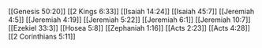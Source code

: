 [[Genesis 50:20]]
[[2 Kings 6:33]]
[[Isaiah 14:24]]
[[Isaiah 45:7]]
[[Jeremiah 4:5]]
[[Jeremiah 4:19]]
[[Jeremiah 5:22]]
[[Jeremiah 6:1]]
[[Jeremiah 10:7]]
[[Ezekiel 33:3]]
[[Hosea 5:8]]
[[Zephaniah 1:16]]
[[Acts 2:23]]
[[Acts 4:28]]
[[2 Corinthians 5:11]]
